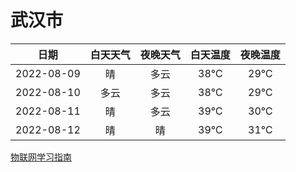 # 武汉市
|日期|白天天气|夜晚天气|白天温度|夜晚温度|
|:--:|:--:|:--:|:--:|:--:|
|2022-08-09|晴|多云|38℃|29℃|
|2022-08-10|多云|多云|38℃|29℃|
|2022-08-11|晴|多云|39℃|30℃|
|2022-08-12|晴|晴|39℃|31℃|
 
[物联网学习指南](http://doc.lziqi.top/IoT)

